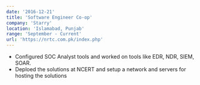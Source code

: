 ```yaml
---
date: '2016-12-21'
title: 'Software Engineer Co-op'
company: 'Starry'
location: 'Islamabad, Punjab'
range: 'September - Current'
url: 'https://nrtc.com.pk/index.php'
---
```


- Configured SOC Analyst tools and worked on tools like EDR, NDR, SIEM, SOAR. 
- Deploed the solutions at NCERT and setup a network and servers for hosting the solutions

